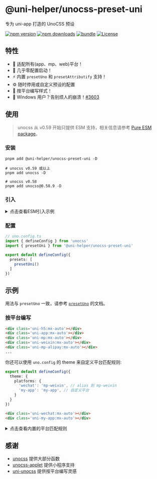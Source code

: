 # @uni-helper/unocss-preset-uni

专为 uni-app 打造的 UnoCSS 预设

[![npm version][npm-version-src]][npm-version-href]
[![npm downloads][npm-downloads-src]][npm-downloads-href]
[![bundle][bundle-src]][bundle-href]
[![License][license-src]][license-href]

## 特性

- 🥰 适配所有(app、mp、web)平台！
- 🚀 几乎零配置启动！
- ⚡️ 内置 `presetUno` 和 `presetAttributify` 支持！
- ⚙️ 随时停用或自定义预设的配置
- 🦾 按平台编写样式！
- 👻 Windows 用户？告别烦人的崩溃！[#3603](https://github.com/dcloudio/uni-app/issues/3603)

## 使用

> unocss 从 v0.59 开始只提供 ESM 支持，相关信息请参考 [Pure ESM package](https://gist.github.com/sindresorhus/a39789f98801d908bbc7ff3ecc99d99c)。

### 安装

```shell
pnpm add @uni-helper/unocss-preset-uni -D

# unocss v0.59 或以上
pnpm add unocss -D

# unocss v0.58
pnpm add unocss@0.58.9 -D
```

### 引入

<details>

<summary>点击查看ESM引入示例</summary>

```ts
// vite.config.ts
import { defineConfig } from 'vite'
import uni from '@dcloudio/vite-plugin-uni'

export default async () => {
  const UnoCSS = (await import('unocss/vite')).default

  return defineConfig({
    plugins: [
      uni(),
      UnoCSS(),
    ],
  })
}
```

</details>

### 配置

```ts
// uno.config.ts
import { defineConfig } from 'unocss'
import { presetUni } from '@uni-helper/unocss-preset-uni'

export default defineConfig({
  presets: [
    presetUni()
  ]
})
```

## 示例

用法与 `presetUno` 一致，请参考 [`presetUno`](https://unocss.dev/presets/uno) 的文档。

### 按平台编写

```html
<div class='uni-h5:mx-auto'></div>
<div class='uni-app:mx-auto'></div>
<div class='uni-mp:mx-auto'></div>
<div class='uni-weixin:mx-auto'></div>
<div class='uni-mp-alipay:mx-auto'></div>
...
```

你还可以使用 `uno.config` 的 theme 来自定义平台匹配规则:

```ts
export default defineConfig({
  theme: {
    platforms: {
      'wechat': 'mp-weixin', // alias 到 mp-weixin
      'my-app': 'my-app', // 自定义平台
    }
  }
})
```

```html
<div class='uni-wechat:mx-auto'></div>
<div class='uni-my-app:mx-auto'></div>
```

<details>

<summary>点击查看内置的平台匹配规则</summary>

```js
platforms = {
  '360': 'mp-360',
  'mp': 'mp',
  'app': 'app',
  'quickapp': 'quickapp',
  'app-plus': 'app-plus',
  'h5': 'h5',
  'mp-360': 'mp-360',
  'mp-alipay': 'mp-alipay',
  'alipay': 'mp-alipay',
  'mp-baidu': 'mp-baidu',
  'baidu': 'mp-baidu',
  'mp-jd': 'mp-jd',
  'jd': 'mp-jd',
  'mp-kuaishou': 'mp-kuaishou',
  'kuaishou': 'mp-kuaishou',
  'mp-lark': 'mp-lark',
  'lark': 'mp-lark',
  'mp-qq': 'mp-qq',
  'qq': 'mp-qq',
  'mp-toutiao': 'mp-toutiao',
  'toutiao': 'mp-toutiao',
  'mp-weixin': 'mp-weixin',
  'weixin': 'mp-weixin',
  'quickapp-webview': 'quickapp-webview',
  'quickapp-webview-huawei': 'quickapp-webview-huawei',
  'quickapp-webview-union': 'quickapp-webview-union'
}
```

</details>

## 感谢

- [unocss](https://github.com/unocss/unocss.git) 提供大部分函数
- [unocss-applet](https://github.com/unocss-applet/unocss-applet.git) 提供小程序支持
- [uni-unocss](https://github.com/okxiaoliang4/uni-unocss) 提供按平台编写灵感

<!-- Badges -->

[npm-version-src]: https://img.shields.io/npm/v/@uni-helper/unocss-preset-uni?style=flat&colorA=18181B&colorB=F0DB4F
[npm-version-href]: https://npmjs.com/package/@uni-helper/unocss-preset-uni
[npm-downloads-src]: https://img.shields.io/npm/dm/@uni-helper/unocss-preset-uni?style=flat&colorA=18181B&colorB=F0DB4F
[npm-downloads-href]: https://npmjs.com/package/@uni-helper/unocss-preset-uni
[bundle-src]: https://img.shields.io/bundlephobia/minzip/@uni-helper/unocss-preset-uni?style=flat&colorA=18181B&colorB=F0DB4F
[bundle-href]: https://bundlephobia.com/result?p=@uni-helper/unocss-preset-uni
[license-src]: https://img.shields.io/github/license/uni-helper/unocss-preset-uni.svg?style=flat&colorA=18181B&colorB=F0DB4F
[license-href]: https://github.com/uni-helper/unocss-preset-uni/blob/main/LICENSE
